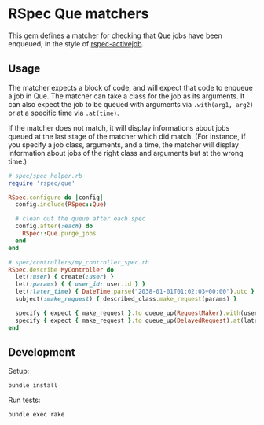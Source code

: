 # RSpec Que matchers

This gem defines a matcher for checking that Que jobs have been enqueued,
in the style of [rspec-activejob](https://github.com/gocardless/rspec-activejob).

## Usage
The matcher expects a block of code, and will expect that code to enqueue a job
in Que. The matcher can take a class for the job as its arguments. It can also
expect the job to be queued with arguments via `.with(arg1, arg2)` or at a
specific time via `.at(time)`.

If the matcher does not match, it will display informations about jobs queued
at the last stage of the matcher which did match. (For instance, if you specify
a job class, arguments, and a time, the matcher will display information about
jobs of the right class and arguments but at the wrong time.)

```ruby
# spec/spec_helper.rb
require 'rspec/que'

RSpec.configure do |config|
  config.include(RSpec::Que)

  # clean out the queue after each spec
  config.after(:each) do
    RSpec::Que.purge_jobs
  end
end

# spec/controllers/my_controller_spec.rb
RSpec.describe MyController do
  let(:user) { create(:user) }
  let(:params) { { user_id: user.id } }
  let(:later_time) { DateTime.parse("2038-01-01T01:02:03+00:00").utc }
  subject(:make_request) { described_class.make_request(params) }

  specify { expect { make_request }.to queue_up(RequestMaker).with(user) }
  specify { expect { make_request }.to queue_up(DelayedRequest).at(later_time) }
end
```

## Development

Setup:
``` shell
bundle install
```

Run tests:

``` shell
bundle exec rake

```
